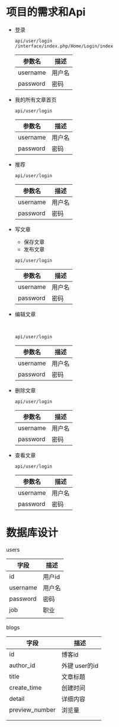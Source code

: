 # 项目的需求和Api
- 登录

  ```
  api/user/login
  /interface/index.php/Home/Login/index
  ```

  | 参数名   | 描述   |
  | -------- | ------ |
  | username | 用户名 |
  | password | 密码   |

  

- 我的所有文章首页

  ```
  api/user/login
  ```

  | 参数名   | 描述   |
  | -------- | ------ |
  | username | 用户名 |
  | password | 密码   |


- 推荐

  ```
  api/user/login
  ```

  | 参数名   | 描述   |
  | -------- | ------ |
  | username | 用户名 |
  | password | 密码   |

- 写文章

  - 保存文章
  - 发布文章

  ```
  api/user/login
  ```

  | 参数名   | 描述   |
  | -------- | ------ |
  | username | 用户名 |
  | password | 密码   |



- 编辑文章

  ​	

    ```
    api/user/login
    ```

  | 参数名   | 描述   |
  | -------- | ------ |
  | username | 用户名 |
  | password | 密码   |

- 删除文章

  ```
  api/user/login
  ```

  | 参数名   | 描述   |
  | -------- | ------ |
  | username | 用户名 |
  | password | 密码   |

- 查看文章

  ```
  api/user/login
  ```

  | 参数名   | 描述   |
  | -------- | ------ |
  | username | 用户名 |
  | password | 密码   |



# 数据库设计

users

| 字段     | 描述   |
| -------- | ------ |
| id       | 用户id |
| username | 用户名 |
| password | 密码   |
| job      | 职业   |
|          |        |

blogs


| 字段           | 描述          |
| -------------- | ------------- |
| id             | 博客id        |
| author_id      | 外键 user的id |
| title          | 文章标题      |
| create_time    | 创建时间      |
| detail         | 详细内容      |
| preview_number | 浏览量        |
|                |               |
|                |               |